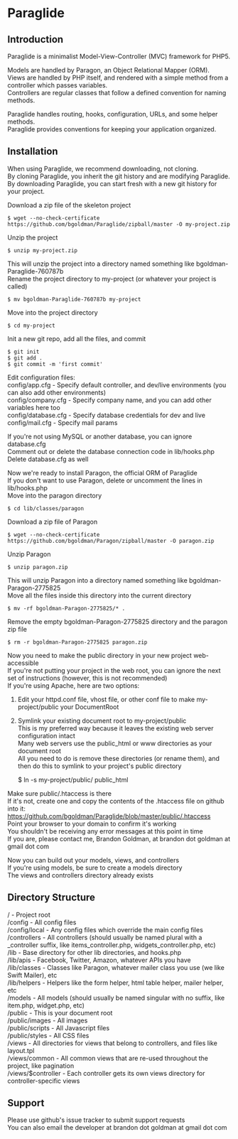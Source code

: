 # Paraglide

## Introduction

Paraglide is a minimalist Model-View-Controller (MVC) framework for PHP5.

Models are handled by Paragon, an Object Relational Mapper (ORM).  
Views are handled by PHP itself, and rendered with a simple method from a controller which passes variables.  
Controllers are regular classes that follow a defined convention for naming methods.

Paraglide handles routing, hooks, configuration, URLs, and some helper methods.  
Paraglide provides conventions for keeping your application organized.

## Installation

When using Paraglide, we recommend downloading, not cloning.  
By cloning Paraglide, you inherit the git history and are modifying Paraglide.  
By downloading Paraglide, you can start fresh with a new git history for your project.

Download a zip file of the skeleton project

    $ wget --no-check-certificate https://github.com/bgoldman/Paraglide/zipball/master -O my-project.zip

Unzip the project

    $ unzip my-project.zip

This will unzip the project into a directory named something like bgoldman-Paraglide-760787b  
Rename the project directory to my-project (or whatever your project is called)

    $ mv bgoldman-Paraglide-760787b my-project

Move into the project directory

    $ cd my-project

Init a new git repo, add all the files, and commit

    $ git init
    $ git add .
    $ git commit -m 'first commit'

Edit configuration files:  
config/app.cfg - Specify default controller, and dev/live environments (you can also add other environments)  
config/company.cfg - Specify company name, and you can add other variables here too  
config/database.cfg - Specify database credentials for dev and live  
config/mail.cfg - Specify mail params

If you're not using MySQL or another database, you can ignore database.cfg  
Comment out or delete the database connection code in lib/hooks.php  
Delete database.cfg as well

Now we're ready to install Paragon, the official ORM of Paraglide  
If you don't want to use Paragon, delete or uncomment the lines in lib/hooks.php  
Move into the paragon directory

    $ cd lib/classes/paragon

Download a zip file of Paragon

    $ wget --no-check-certificate https://github.com/bgoldman/Paragon/zipball/master -O paragon.zip

Unzip Paragon

    $ unzip paragon.zip

This will unzip Paragon into a directory named something like bgoldman-Paragon-2775825  
Move all the files inside this directory into the current directory

    $ mv -rf bgoldman-Paragon-2775825/* .

Remove the empty bgoldman-Paragon-2775825 directory and the paragon zip file

    $ rm -r bgoldman-Paragon-2775825 paragon.zip

Now you need to make the public directory in your new project web-accessible  
If you're not putting your project in the web root, you can ignore the next set of instructions (however, this is not recommended)  
If you're using Apache, here are two options:

1) Edit your httpd.conf file, vhost file, or other conf file to make my-project/public your DocumentRoot

2) Symlink your existing document root to my-project/public  
This is my preferred way because it leaves the existing web server configuration intact  
Many web servers use the public_html or www directories as your document root  
All you need to do is remove these directories (or rename them), and then do this to symlink to your project's public directory

    $ ln -s my-project/public/ public_html

Make sure public/.htaccess is there  
If it's not, create one and copy the contents of the .htaccess file on github into it:  
https://github.com/bgoldman/Paraglide/blob/master/public/.htaccess  
Point your browser to your domain to confirm it's working  
You shouldn't be receiving any error messages at this point in time  
If you are, please contact me, Brandon Goldman, at brandon dot goldman at gmail dot com

Now you can build out your models, views, and controllers  
If you're using models, be sure to create a models directory  
The views and controllers directory already exists

## Directory Structure

/ - Project root  
/config - All config files  
/config/local - Any config files which override the main config files  
/controllers - All controllers (should usually be named plural with a _controller suffix, like items_controller.php, widgets_controller.php, etc)  
/lib - Base directory for other lib directories, and hooks.php  
/lib/apis - Facebook, Twitter, Amazon, whatever APIs you have  
/lib/classes - Classes like Paragon, whatever mailer class you use (we like Swift Mailer), etc  
/lib/helpers - Helpers like the form helper, html table helper, mailer helper, etc  
/models - All models (should usually be named singular with no suffix, like item.php, widget.php, etc)  
/public - This is your document root  
/public/images - All images  
/public/scripts - All Javascript files  
/public/styles - All CSS files  
/views - All directories for views that belong to controllers, and files like layout.tpl  
/views/common - All common views that are re-used throughout the project, like pagination  
/views/$controller - Each controller gets its own views directory for controller-specific views

## Support

Please use github's issue tracker to submit support requests  
You can also email the developer at brandon dot goldman at gmail dot com
